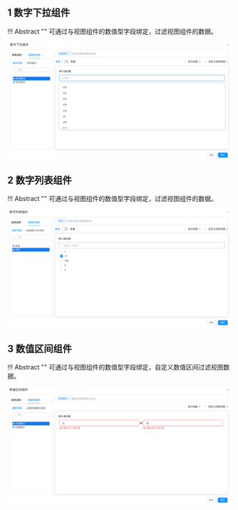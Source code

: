 ## 1 数字下拉组件
!!! Abstract ""
	可通过与视图组件的数值型字段绑定，过滤视图组件的数据。

![仪表盘编辑_过滤组件](../../img/dashboard_generation/数字下拉组件.png)

## 2 数字列表组件
!!! Abstract ""
	可通过与视图组件的数值型字段绑定，过滤视图组件的数据。

![仪表盘编辑_过滤组件](../../img/dashboard_generation/数字列表组件.png)

## 3 数值区间组件
!!! Abstract ""
	可通过与视图组件的数值型字段绑定，自定义数值区间过滤视图数据。

![仪表盘编辑_过滤组件](../../img/dashboard_generation/数值区间组件.png)
